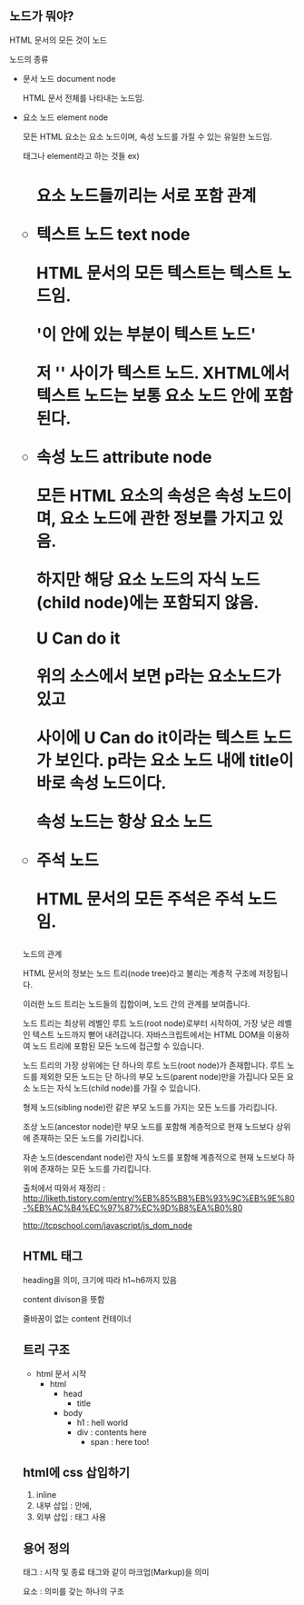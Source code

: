 ## 노드가 뭐야?

  HTML 문서의 모든 것이 노드

노드의 종류

- 문서 노드 document node

  HTML 문서 전체를 나타내는 노드임.

- 요소 노드 element node 

  모든 HTML 요소는 요소 노드이며, 속성 노드를 가질 수 있는 유일한 노드임.

  태그나 element라고 하는 것들 ex) <body><head><ul><h1>

  요소 노드들끼리는 서로 포함 관계

- 텍스트 노드 text node

  HTML 문서의 모든 텍스트는 텍스트 노드임.

  <p>'이 안에 있는 부분이 텍스트 노드'</p>

  저 '' 사이가 텍스트 노드. XHTML에서 텍스트 노드는 보통 요소 노드 안에 포함된다.

- 속성 노드 attribute node

  모든 HTML 요소의 속성은 속성 노드이며, 요소 노드에 관한 정보를 가지고 있음.

  하지만 해당 요소 노드의 자식 노드(child node)에는 포함되지 않음.

  <p title='nodeName'> U Can do it </p>

  위의 소스에서 보면 p라는 요소노드가 있고 <p></p> 사이에  U Can do it이라는 텍스트 노드가 보인다. p라는 요소 노드 내에 title이 바로 속성 노드이다.

  속성 노드는 항상 요소 노드

- 주석 노드

   HTML 문서의 모든 주석은 주석 노드임.



노드의 관계



HTML 문서의 정보는 노드 트리(node tree)라고 불리는 계층적 구조에 저장됩니다.

이러한 노드 트리는 노드들의 집합이며, 노드 간의 관계를 보여줍니다.

 

노드 트리는 최상위 레벨인 루트 노드(root node)로부터 시작하여, 가장 낮은 레벨인 텍스트 노드까지 뻗어 내려갑니다. 자바스크립트에서는 HTML DOM을 이용하여 노드 트리에 포함된 모든 노드에 접근할 수 있습니다.



노드 트리의 가장 상위에는 단 하나의 루트 노드(root node)가 존재합니다. 루트 노드를 제외한 모든 노드는 단 하나의 부모 노드(parent node)만을 가집니다 모든 요소 노드는 자식 노드(child node)를 가질 수 있습니다.



형제 노드(sibling node)란 같은 부모 노드를 가지는 모든 노드를 가리킵니다.

조상 노드(ancestor node)란 부모 노드를 포함해 계층적으로 현재 노드보다 상위에 존재하는 모든 노드를 가리킵니다.

자손 노드(descendant node)란 자식 노드를 포함해 계층적으로 현재 노드보다 하위에 존재하는 모든 노드를 가리킵니다.





출처에서 따와서 재정리 : http://liketh.tistory.com/entry/%EB%85%B8%EB%93%9C%EB%9E%80-%EB%AC%B4%EC%97%87%EC%9D%B8%EA%B0%80

http://tcpschool.com/javascript/js_dom_node



## HTML 태그

<h> heading을 의미, 크기에 따라 h1~h6까지 있음

<div> content divison을 뜻함

<span> 줄바꿈이 없는 content 컨테이너



## 트리 구조

- html 문서 시작
  - html
    - head
      - title
    - body
      - h1  : hell world
      - div : contents here
        - span : here too!



## html에 css 삽입하기

1. inline
2. 내부 삽입 : <Head> 안에, 
3. 외부 삽입 : <link> 태그 사용

<link rel="stylesheet" type="text/css" href"location.css" />



## 용어 정의

태그 : 시작 및 종료 태그와 같이 마크업(Markup)을 의미

요소 : 의미를 갖는 하나의 구조





